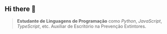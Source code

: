 ## Hi there 👋

> **Estudante de Linguagens de Programação** como *Python*, *JavaScript*, *TypeScript*, etc. Auxiliar de Escritório na Prevenção Extintores.

